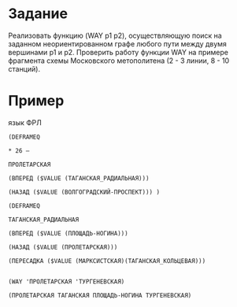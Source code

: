 Задание
=======
Реализовать функцию (WAY p1 p2), осуществляющую поиск на заданном неориентированном графе любого пути между двумя вершинами p1 и p2. 
Проверить работу функции WAY на примере фрагмента схемы Московского метополитена (2 - 3 линии, 8 - 10 станций).

Пример
======
язык ФРЛ
```
(DEFRAMEQ

* 26 –

ПРОЛЕТАРСКАЯ

(ВПЕРЕД ($VALUE (ТАГАНСКАЯ_РАДИАЛЬНАЯ)))

(НАЗАД ($VALUE (ВОЛГОГРАДСКИЙ-ПРОСПЕКТ))) )

(DEFRAMEQ

ТАГАНСКАЯ_РАДИАЛЬНАЯ

(ВПЕРЕД ($VALUE (ПЛОЩАДЬ-НОГИНА)))

(НАЗАД ($VALUE (ПРОЛЕТАРСКАЯ)))

(ПЕРЕСАДКА ($VALUE (MAPKCИСТСКАЯ)(ТАГАНСКАЯ_КОЛЬЦЕВАЯ)))

```
```

(WAY 'ПРОЛЕТАРСКАЯ 'ТУРГЕНЕВСКАЯ)

(ПРОЛЕТАРСКАЯ ТАГАНСКАЯ ПЛОЩАДЬ-НОГИНА ТУРГЕНЕВСКАЯ)
```
